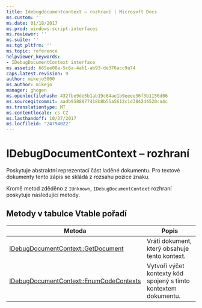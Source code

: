 ```yaml
---
title: Idebugdocumentcontext – rozhraní | Microsoft Docs
ms.custom: ''
ms.date: 01/18/2017
ms.prod: windows-script-interfaces
ms.reviewer: ''
ms.suite: ''
ms.tgt_pltfrm: ''
ms.topic: reference
helpviewer_keywords:
- IDebugDocumentContext interface
ms.assetid: 665ee08a-5c6a-4ab1-ab93-de376acc9a74
caps.latest.revision: 9
author: mikejo5000
ms.author: mikejo
manager: ghogen
ms.openlocfilehash: 432fbe9de5b1ab19c64ae1b9eeee36f3b1156d06
ms.sourcegitcommit: aadb9588877418b8b55a5612c1d3842d4520ca4c
ms.translationtype: MT
ms.contentlocale: cs-CZ
ms.lasthandoff: 10/27/2017
ms.locfileid: "24794022"
---
```

# <a name="idebugdocumentcontext-interface"></a>IDebugDocumentContext – rozhraní
Poskytuje abstraktní reprezentací část laděné dokumentu. Pro textové dokumenty tento zápis se skládá z rozsahu pozice znaku.  
  
 Kromě metod zděděno z `IUnknown`, `IDebugDocumentContext` rozhraní poskytuje následující metody.  
  
## <a name="methods-in-vtable-order"></a>Metody v tabulce Vtable pořadí  
  
|Metoda|Popis|  
|------------|-----------------|  
|[IDebugDocumentContext::GetDocument](../../winscript/reference/idebugdocumentcontext-getdocument.md)|Vrátí dokument, který obsahuje tento kontext.|  
|[IDebugDocumentContext::EnumCodeContexts](../../winscript/reference/idebugdocumentcontext-enumcodecontexts.md)|Vytvoří výčet kontexty kód spojený s tímto kontextem dokumentu.|